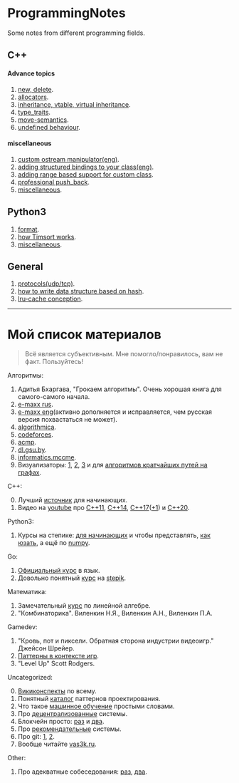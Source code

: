 # ProgrammingNotes
Some notes from different programming fields.

## C++

#### Advance topics

1. [new, delete](https://github.com/dasfex/ProgrammingNotes/blob/master/cpp/topics/new_delete.md).
2. [allocators](https://github.com/dasfex/ProgrammingNotes/blob/master/cpp/topics/allocators.md).
3. [inheritance, vtable, virtual inheritance](https://github.com/dasfex/ProgrammingNotes/blob/master/cpp/topics/inheritance.md).
4. [type_traits](https://github.com/dasfex/ProgrammingNotes/blob/master/cpp/topics/type_traits.md).
5. [move-semantics](https://github.com/dasfex/ProgrammingNotes/blob/master/cpp/topics/move_semantics.md).
6. [undefined behaviour](https://github.com/dasfex/ProgrammingNotes/blob/master/cpp/topics/ub.md).

#### miscellaneous

1. [custom ostream manipulator(eng)](https://github.com/dasfex/ProgrammingNotes/blob/master/cpp/custom_manipulator_eng.md).
2. [adding structured bindings to your class(eng)](https://github.com/dasfex/ProgrammingNotes/blob/master/cpp/structured_binding_eng.md).
3. [adding range based support for custom class](https://github.com/dasfex/ProgrammingNotes/blob/master/cpp/custom_range_based.md).
4. [professional push_back](https://github.com/dasfex/ProgrammingNotes/blob/master/cpp/push_back_feature.md).
5. [miscellaneous](https://github.com/dasfex/ProgrammingNotes/blob/master/cpp/miscellaneous.md).

## Python3

1. [format](https://github.com/dasfex/ProgrammingNotes/blob/master/python3/format.md).
2. [how Timsort works](https://youtu.be/Ye5pzBHB584?t=1260).
3. [miscellaneous](https://github.com/dasfex/ProgrammingNotes/blob/master/python3/miscellaneous.md).

## General

1. [protocols(udp/tcp)](https://github.com/dasfex/ProgrammingNotes/blob/master/general/protocols.md).
2. [how to write data structure based on hash](https://github.com/dasfex/ProgrammingNotes/blob/master/general/hash_set.md).
3. [lru-cache conception](https://github.com/dasfex/ProgrammingNotes/blob/master/general/lru_cache.md).

_______________________________________

# Мой список материалов

> Всё является субъективным. Мне помогло/понравилось, вам не факт. Пользуйтесь!

Алгоритмы:
1. Адитья Бхаргава, "Грокаем алгоритмы". Очень хорошая книга для самого-самого начала.
2. [e-maxx rus](http://e-maxx.ru/algo/).
3. [e-maxx eng](https://cp-algorithms.com)(активно дополняется и исправляется, чем русская версия похвастаться не может).
4. [algorithmica](https://algorithmica.org/ru/).
5. [codeforces](https://codeforces.com).
6. [acmp](https://acmp.ru/asp/do/index.asp?main=course&id_course=2).
7. [dl.gsu.by](http://dl.gsu.by).
8. [informatics.mccme](https://informatics.mccme.ru).
9. Визуализаторы: 
[1](https://www.cs.usfca.edu/~galles/visualization/Algorithms), 
[2](https://visualgo.net/en), 
[3](https://algorithm-visualizer.org) и
для [алгоритмов кратчайших путей на графах](http://qiao.github.io/PathFinding.js/visual/).

C++:

0. Лучший [источник](https://www.youtube.com/channel/UCtLKO1Cb2GVNrbU7Fi0pM0w) для начинающих.
1. Видео на [youtube](youtube.com) про 
[C++11](https://www.youtube.com/watch?v=ZOmZCj5ijck), 
[C++14](https://www.youtube.com/watch?v=5TTS9zr9PGk), 
[C++17](https://www.youtube.com/watch?v=rRMgJEZVY04)([+1](https://ps-group.github.io/cxx/cxx17#wow0))
и 
[C++20](https://www.youtube.com/watch?v=KPuYn_fUdxc).

Python3:
1. Курсы на степике: 
[для начинающих](https://stepik.org/course/67/syllabus) и
чтобы представлять, [как юзать](https://stepik.org/course/512/syllabus),
а ещё по [numpy](https://stepik.org/course/3356/syllabus).

Go:
1. [Официальный курс](https://go-tour-ru-ru.appspot.com/welcome/1) в язык.
2. Довольно понятный [курс](https://stepik.org/course/54403/syllabus) на [stepik](https://stepik.org).

Математика:
1. Замечательный [курс](https://stepik.org/course/79/syllabus) по линейной алгебре.
2. "Комбинаторика". Виленкин Н.Я., Виленкин А.Н., Виленкин П.А.

Gamedev:
1. "Кровь, пот и пиксели. Обратная сторона индустрии видеоигр." Джейсон Шрейер.
2. [Паттерны в контексте игр](https://github.com/jabocrack1/game-programming-patterns).
3. "Level Up" Scott Rodgers.

Uncategorized:

0. [Викиконспекты](https://neerc.ifmo.ru/wiki/index.php?___BEби=#.D0.9D.D0.B5.D0.BF.D1.80.D0.BE.D0.B2.D0.B5.D1.80.D1.8F.D0.B5.D0.BC.D1.8B.D0.B5_.D0.BA.D0.BE.D0.BD.D1.81.D0.BF.D0.B5.D0.BA.D1.82.D1.8B)
по всему.
1. Понятный [каталог](https://refactoring.guru/ru/design-patterns/catalog) паттернов проектирования.
2. Что такое [машинное обучение](https://vas3k.ru/blog/machine_learning/) простыми словами.
3. Про [децентрализованные](https://vas3k.ru/blog/363/) системы.
4. Блокчейн просто: [раз](https://vas3k.ru/blog/blockchain/) и [два](https://vas3k.ru/blog/ethereum/).
5. Про [рекомендательные](https://vas3k.ru/blog/355/) системы.
6. Про git: [1](https://vas3k.ru/blog/319/), [2](https://vas3k.ru/blog/320/).
7. Вообще читайте [vas3k.ru](https://vas3k.ru).

Other:
1. Про адекватные собеседования: [раз](https://vas3k.ru/inside/46/), [два](https://habr.com/ru/post/512160/).

